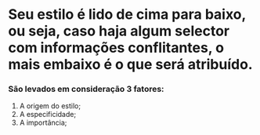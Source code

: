 # Seu estilo é lido de cima para baixo, ou seja, caso haja algum selector com informações conflitantes, o mais embaixo é o que será atribuído.

### São levados em consideração 3 fatores:

1. A origem do estilo;
2. A especificidade;
3. A importância;